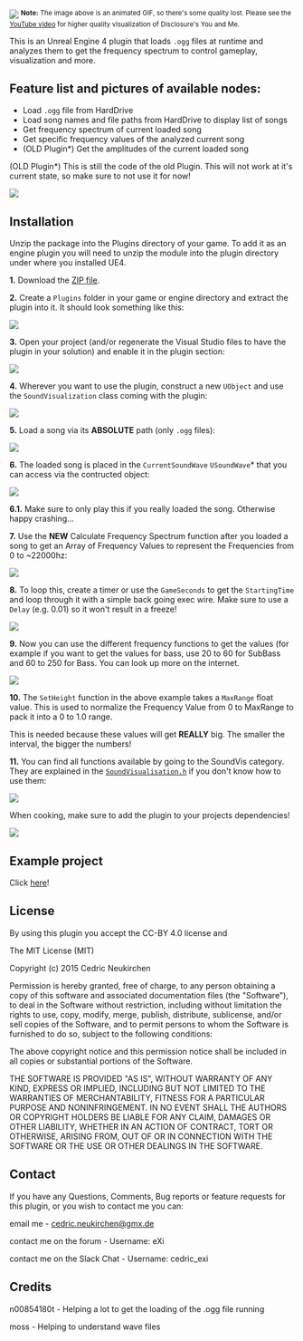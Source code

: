 [![](http://imgur.com/DWGECXG.gif)](https://www.youtube.com/watch?v=N4eA68BEpak)
<sup>**Note:** The image above is an animated GIF, so there's some quality lost. Please see the [YouTube video](https://www.youtube.com/watch?v=N4eA68BEpak) for higher quality visualization of Disclosure's You and Me.</sup>

This is an Unreal Engine 4 plugin that loads `.ogg` files at runtime and analyzes them to get the frequency spectrum to control gameplay, visualization and more.


Feature list and pictures of available nodes:
---------------------------------------------

* Load `.ogg` file from HardDrive
* Load song names and file paths from HardDrive to display list of songs
* Get frequency spectrum of current loaded song
* Get specific frequency values of the analyzed current song
* (OLD Plugin*) Get the amplitudes of the current loaded song

(OLD Plugin*) This is still the code of the old Plugin. This will not work at it's current state, so make sure to not use it for now! 

![](http://i.imgur.com/mJzto0J.png)


Installation
-------------
Unzip the package into the Plugins directory of your game. 
To add it as an engine plugin you will need to unzip the module into the plugin directory under where you installed UE4.


**1.** Download the [ZIP file](https://github.com/eXifreXi/eXiSoundVis/archive/master.zip).

**2.** Create a `Plugins` folder in your game or engine directory and extract the plugin into it. It should look something like this:

![](http://i.imgur.com/2Y8FvnW.png)

**3.** Open your project (and/or regenerate the Visual Studio files to have the plugin in your solution) and enable it in the plugin section:

![](http://i.imgur.com/Fto3GJT.png)

**4.** Wherever you want to use the plugin, construct a new `UObject` and use the `SoundVisualization` class coming with the plugin:

![](http://i.imgur.com/YVnozvI.png)

**5.** Load a song via its **ABSOLUTE** path (only `.ogg` files):

![](http://i.imgur.com/w82PDun.jpg)

**6.** The loaded song is placed in the `CurrentSoundWave` `USoundWave`* that you can access via the contructed object:

![](http://i.imgur.com/QQbsfFz.png) 

**6.1.** Make sure to only play this if you really loaded the song. Otherwise happy crashing...

**7.** Use the **NEW** Calculate Frequency Spectrum function after you loaded a song to get an Array of Frequency Values to represent the Frequencies from 0 to ~22000hz:

![](http://i.imgur.com/yCktubx.png)

**8.** To loop this, create a timer or use the `GameSeconds` to get the `StartingTime` and loop through it with a simple back going exec wire. Make sure to use a `Delay` (e.g. 0.01) so it won't result in a freeze!

![](http://i.imgur.com/awa4FMc.png)

**9.** Now you can use the different frequency functions to get the values (for example if you want to get the values for bass, use 20 to 60 for SubBass and 60 to 250 for Bass. You can look up more on the internet.

![](http://i.imgur.com/eIzA5Hh.jpg)

**10.** The `SetHeight` function in the above example takes a `MaxRange` float value. This is used to normalize the Frequency Value from 0 to MaxRange to pack it into a 0 to 1.0 range.

This is needed because these values will get **REALLY** big. The smaller the interval, the bigger the numbers!

**11.** You can find all functions available by going to the SoundVis category. They are explained in the [`SoundVisualisation.h`](https://github.com/eXifreXi/eXiSoundVis/blob/master/Source/eXiSoundVis/Classes/SoundVisualization.h) if you don't know how to use them:

![](http://i.imgur.com/dBJqqWG.png)

When cooking, make sure to add the plugin to your projects dependencies!

![](http://i.imgur.com/fh8VB1T.png)


Example project
---------------

Click [here](http://87.106.80.179/Downloads/Tutorial.rar)!


License
-------------
By using this plugin you accept the CC-BY 4.0 license and

The MIT License (MIT)

Copyright (c) 2015 Cedric Neukirchen

Permission is hereby granted, free of charge, to any person obtaining a copy
of this software and associated documentation files (the "Software"), to deal
in the Software without restriction, including without limitation the rights
to use, copy, modify, merge, publish, distribute, sublicense, and/or sell
copies of the Software, and to permit persons to whom the Software is
furnished to do so, subject to the following conditions:

The above copyright notice and this permission notice shall be included in all
copies or substantial portions of the Software.

THE SOFTWARE IS PROVIDED "AS IS", WITHOUT WARRANTY OF ANY KIND, EXPRESS OR
IMPLIED, INCLUDING BUT NOT LIMITED TO THE WARRANTIES OF MERCHANTABILITY,
FITNESS FOR A PARTICULAR PURPOSE AND NONINFRINGEMENT. IN NO EVENT SHALL THE
AUTHORS OR COPYRIGHT HOLDERS BE LIABLE FOR ANY CLAIM, DAMAGES OR OTHER
LIABILITY, WHETHER IN AN ACTION OF CONTRACT, TORT OR OTHERWISE, ARISING FROM,
OUT OF OR IN CONNECTION WITH THE SOFTWARE OR THE USE OR OTHER DEALINGS IN THE
SOFTWARE.


Contact
-------------
If you have any Questions, Comments, Bug reports or feature requests for this plugin, 
or you wish to contact me you can:

email me - cedric.neukirchen@gmx.de

contact me on the forum - Username: eXi

contact me on the Slack Chat - Username: cedric_exi


Credits
--------------
n00854180t 	- Helping a lot to get the loading of the .ogg file running

moss		- Helping to understand wave files
